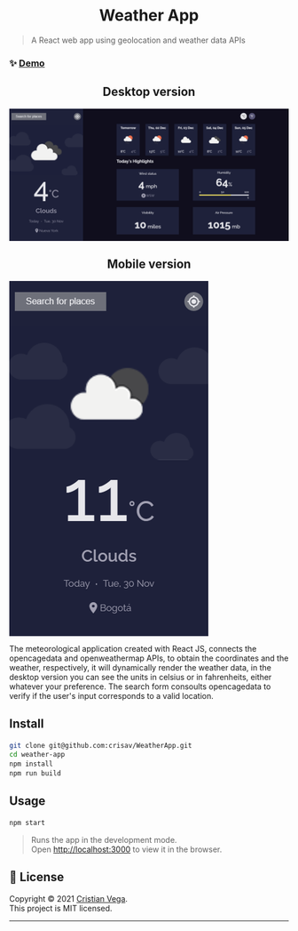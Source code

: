<h1 align="center">Weather App</h1>

> A React web app using geolocation and weather data APIs

### ✨ [Demo](https://react-weather-app-2.herokuapp.com/)

<h2 align="center">Desktop version</h2>

<img align="center" alt="desktop" src="docs/desktop.png" />

<h2 align="center">Mobile version</h2>

<img align="center" alt="mobile" src="docs/mobile.png" />

 The meteorological application created with React JS, connects the opencagedata and openweathermap APIs, to obtain the coordinates and the weather, respectively, it will dynamically render the weather data, in the desktop version you can see the units in celsius or in fahrenheits, either whatever your preference.
 The search form consoults opencagedata  to verify if the user's input corresponds to a valid location.
## Install

```sh
git clone git@github.com:crisav/WeatherApp.git
cd weather-app
npm install
npm run build
```

## Usage

```sh
npm start
```

> Runs the app in the development mode.\
> Open [http://localhost:3000](http://localhost:3000) to view it in the browser.

## 📝 License

Copyright © 2021 [Cristian Vega](https://github.com/crisav).<br />
This project is MIT licensed.

***
